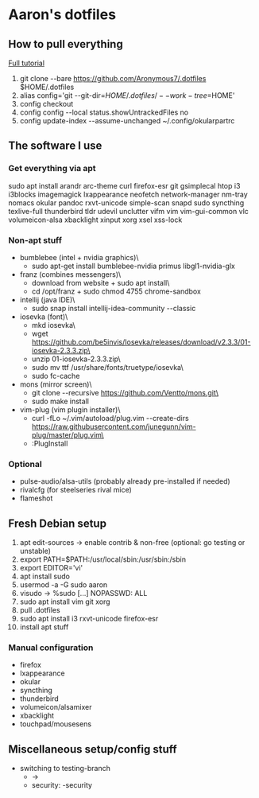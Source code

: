 # Aaron's dotfiles
## How to pull everything

[Full tutorial](https://www.atlassian.com/git/tutorials/dotfiles)

1. git clone --bare https://github.com/Aronymous7/.dotfiles $HOME/.dotfiles
1. alias config='git --git-dir=$HOME/.dotfiles/ --work-tree=$HOME'
1. config checkout
1. config config --local status.showUntrackedFiles no
1. config update-index --assume-unchanged ~/.config/okularpartrc

## The software I use
### Get everything via apt

sudo apt install arandr arc-theme curl firefox-esr git gsimplecal htop i3 i3blocks imagemagick lxappearance neofetch network-manager nm-tray nomacs okular pandoc rxvt-unicode simple-scan snapd sudo syncthing texlive-full thunderbird tldr udevil unclutter vifm vim vim-gui-common vlc volumeicon-alsa xbacklight xinput xorg xsel xss-lock

### Non-apt stuff

- bumblebee (intel + nvidia graphics)\
	- sudo apt-get install bumblebee-nvidia primus libgl1-nvidia-glx
- franz (combines messengers)\
	- download from website + sudo apt install\
	- cd /opt/franz + sudo chmod 4755 chrome-sandbox
- intellij (java IDE)\
	- sudo snap install intellij-idea-community --classic
- iosevka (font)\
	- mkd iosevka\
	- wget https://github.com/be5invis/Iosevka/releases/download/v2.3.3/01-iosevka-2.3.3.zip\
	- unzip 01-iosevka-2.3.3.zip\
	- sudo mv ttf /usr/share/fonts/truetype/iosevka\
	- sudo fc-cache
- mons (mirror screen)\
	- git clone --recursive https://github.com/Ventto/mons.git\
	- sudo make install
- vim-plug (vim plugin installer)\
	- curl -fLo ~/.vim/autoload/plug.vim --create-dirs https://raw.githubusercontent.com/junegunn/vim-plug/master/plug.vim\
	- :PlugInstall

### Optional

- pulse-audio/alsa-utils (probably already pre-installed if needed)
- rivalcfg (for steelseries rival mice)
- flameshot

## Fresh Debian setup

1. apt edit-sources -> enable contrib & non-free (optional: go testing or unstable)
1. export PATH=$PATH:/usr/local/sbin:/usr/sbin:/sbin
1. export EDITOR='vi'
1. apt install sudo
1. usermod -a -G sudo aaron
1. visudo -> %sudo [...] NOPASSWD: ALL
1. sudo apt install vim git xorg
1. pull .dotfiles
1. sudo apt install i3 rxvt-unicode firefox-esr
1. install apt stuff

### Manual configuration

- firefox
- lxappearance
- okular
- syncthing
- thunderbird
- volumeicon/alsamixer
- xbacklight
- touchpad/mousesens

## Miscellaneous setup/config stuff

- switching to testing-branch
	- <old-name> -> <new-name>
	- security: <new-name>-security

